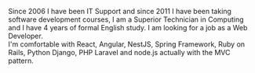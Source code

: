 Since 2006 I have been IT Support and since 2011 I have been taking software development courses, I am a Superior Technician in Computing and I have 4 years of formal English study. I am looking for a job as a Web Developer.\
I'm comfortable with React, Angular, NestJS, Spring Framework, Ruby on Rails, Python Django, PHP Laravel and node.js actually with the MVC pattern.
